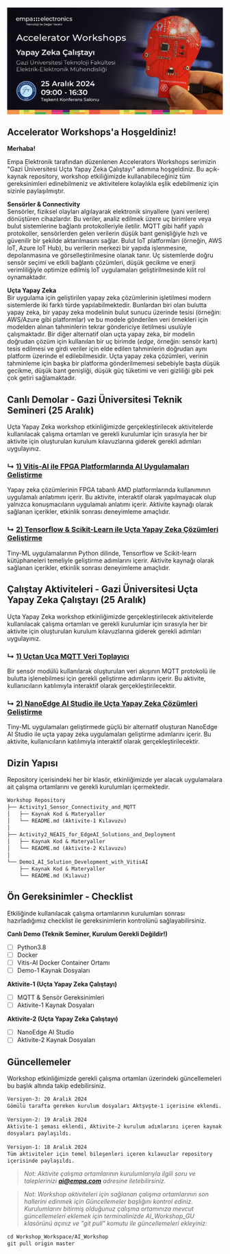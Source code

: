 <p align="center">
    <img src="./Additionals/Empa-Accelerators-Workshops-Template-Banner.jpg" alt="Accelerator Workshops" 
    style="display: block; margin: 0 auto"/>
</p>


## Accelerator Workshops'a Hoşgeldiniz!

**Merhaba!**

Empa Elektronik tarafından düzenlenen Accelerators Workshops serimizin "Gazi Üniversitesi Uçta Yapay Zeka Çalıştayı" adımına hoşgeldiniz. Bu açık-kaynak repository, workshop etkiliğimizde kullanabileceğiniz tüm gereksinimleri edinebilmeniz ve aktivitelere kolaylıkla eşlik edebilmeniz için sizinle paylaşılmıştır.

**Sensörler & Connectivity**  
Sensörler, fiziksel olayları algılayarak elektronik sinyallere (yani verilere) dönüştüren cihazlardır. Bu veriler, analiz edilmek üzere uç birimlere veya bulut sistemlerine bağlantı protokolleriyle iletilir. MQTT gibi hafif yapılı protokoller, sensörlerden gelen verilerin düşük bant genişliğiyle hızlı ve güvenilir bir şekilde aktarılmasını sağlar. Bulut IoT platformları (örneğin, AWS IoT, Azure IoT Hub), bu verilerin merkezi bir yapıda işlenmesine, depolanmasına ve görselleştirilmesine olanak tanır. Uç sistemlerde doğru sensör seçimi ve etkili bağlantı çözümleri, düşük gecikme ve enerji verimliliğiyle optimize edilmiş IoT uygulamaları geliştirilmesinde kilit rol oynamaktadır.

**Uçta Yapay Zeka**  
Bir uygulama için geliştirilen yapay zeka çözümlerinin işletilmesi modern sistemlerde iki farklı türde yapılabilmektedir. Bunlardan biri olan bulutta yapay zeka, bir yapay zeka modelinin bulut sunucu üzerinde tesisi (örneğin: AWS/Azure gibi platformlar) ve bu modele gönderilen veri örnekleri için modelden alınan tahminlerin tekrar göndericiye iletilmesi usulüyle çalışmaktadır. Bir diğer alternatif olan uçta yapay zeka, bir modelin doğrudan çözüm için kullanılan bir uç birimde (_edge_, örneğin: sensör kartı) tesis edilmesi ve girdi veriler için elde edilen tahminlerin doğrudan aynı platform üzerinde el edilebilmesidir. Uçta yapay zeka çözümleri, verinin tahminleme için başka bir platforma gönderilmemesi sebebiyle başta düşük gecikme, düşük bant genişliği, düşük güç tüketimi ve veri gizliliği gibi pek çok getiri sağlamaktadır.

## Canlı Demolar - Gazi Üniversitesi Teknik Semineri (25 Aralık)
Uçta Yapay Zeka workshop etkinliğimizde gerçekleştirilecek aktivitelerde kullanılacak çalışma ortamları ve gerekli kurulumlar için sırasıyla her bir aktivite için oluşturulan kurulum kılavuzlarına giderek gerekli adımları uygulayınız.

### ↳ [1) Vitis-AI ile FPGA Platformlarında AI Uygulamaları Geliştirme](Demo1_AI_Solution_Development_with_VitisAI)
Yapay zeka çözümlerinin FPGA tabanlı AMD platformlarında kullanımının uygulamalı anlatımını içerir. Bu aktivite, interaktif olarak yapılmayacak olup yalnızca konuşmacıların uygulamalı anlatımı içerir. Aktivite kaynağı olarak sağlanan içerikler, etkinlik sonrası deneyimleme amaçlıdır.

### ↳ [2) Tensorflow & Scikit-Learn ile Uçta Yapay Zeka Çözümleri Geliştirme](Demo2_Tensorflow_for_EdgeAI_Solutions_and_Deployment)
Tiny-ML uygulamalarının Python dilinde, Tensorflow ve Scikit-learn kütüphaneleri temeliyle geliştirme adımlarını içerir. Aktivite kaynağı olarak sağlanan içerikler, etkinlik sonrası deneyimleme amaçlıdır.

## Çalıştay Aktiviteleri - Gazi Üniversitesi Uçta Yapay Zeka Çalıştayı (25 Aralık)
Uçta Yapay Zeka workshop etkinliğimizde gerçekleştirilecek aktivitelerde kullanılacak çalışma ortamları ve gerekli kurulumlar için sırasıyla her bir aktivite için oluşturulan kurulum kılavuzlarına giderek gerekli adımları uygulayınız. 

### ↳ [1) Uçtan Uca MQTT Veri Toplayıcı](Activity1_Sensor_Connectivity_and_MQTT)
Bir sensör modülü kullanılarak oluşturulan veri akışının MQTT protokolü ile bulutta işlenebilmesi için gerekli geliştirme adımlarını içerir. Bu aktivite, kullanıcıların katılımıyla interaktif olarak gerçekleştirilecektir.

### ↳ [2) NanoEdge AI Studio ile Uçta Yapay Zeka Çözümleri Geliştirme](Activity2_NEAIS_for_EdgeAI_Solutions_and_Deployment)
Tiny-ML uygulamaları geliştirmede güçlü bir alternatif oluşturan NanoEdge AI Studio ile uçta yapay zeka uygulamaları geliştirme adımlarını içerir. Bu aktivite, kullanıcıların katılımıyla interaktif olarak gerçekleştirilecektir.

## Dizin Yapısı
Repository içerisindeki her bir klasör, etkinliğimizde yer alacak uygulamalara ait çalışma ortamlarını ve gerekli kurulumları içermektedir.

```
Workshop Repository
├── Activity1_Sensor_Connectivity_and_MQTT
│   ├── Kaynak Kod & Materyaller
│   └── README.md (Aktivite-1 Kılavuzu)
│ 
├── Activity2_NEAIS_for_EdgeAI_Solutions_and_Deployment
│   ├── Kaynak Kod & Materyaller
│   └── README.md (Aktivite-2 Kılavuzu)
│ 
└── Demo1_AI_Solution_Development_with_VitisAI
    ├── Kaynak Kod & Materyaller
    └── README.md (Kılavuz) 
```

## Ön Gereksinimler - Checklist
Etkiliğinde kullanılacak çalışma ortamlarının kurulumları sonrası hazırladığımız checklist ile gereksinimlerin kontrolünü sağlayabilirsiniz.

**Canlı Demo (Teknik Seminer, Kurulum Gerekli Değildir!)**
- [ ] Python3.8
- [ ] Docker
- [ ] Vitis-AI Docker Container Ortamı
- [ ] Demo-1 Kaynak Dosyaları

**Aktivite-1 (Uçta Yapay Zeka Çalıştayı)** 
- [ ] MQTT & Sensör Gereksinimleri
- [ ] Aktivite-1 Kaynak Dosyaları

**Aktivite-2 (Uçta Yapay Zeka Çalıştayı)**
- [ ] NanoEdge AI Studio
- [ ] Aktivite-2 Kaynak Dosyaları

## Güncellemeler
Workshop etkinliğimizde gerekli çalışma ortamları üzerindeki güncellemeleri bu başlık altında takip edebilirsiniz.
```
Versiyon-3: 20 Aralık 2024  
Gömülü tarafta gereken kurulum dosyaları Aktşvşte-1 içerisine eklendi.

Versiyon-2: 19 Aralık 2024  
Aktivite-1 şeması eklendi, Aktivite-2 kurulum adımlarını içeren kaynak dosyaları paylaşıldı.

Versiyon-1: 18 Aralık 2024  
Tüm aktiviteler için temel bileşenleri içeren kılavuzlar repository içerisinde paylaşıldı.
```
> _Not: Aktivite çalışma ortamlarının kurulumlarıyla ilgili soru ve taleplerinizi **ai@empa.com** adresine iletebilirsiniz._

> *Not: Workshop aktiviteleri için sağlanan çalışma ortamlarının son hallerini edinmek için Güncellemeler başlığını kontrol ediniz. Kurulumlarını bitirmiş olduğunuz çalışma ortamınıza mevcut güncellemeleri eklemek için terminalinizde AI_Workshop_GU klasörünü açınız ve "git pull" komutu ile güncellemeleri ekleyiniz:*
```
cd Workshop_Workspace/AI_Workshop
git pull origin master
```
